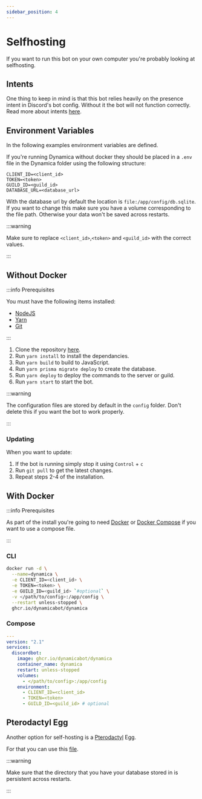 ```yaml
---
sidebar_position: 4
---
```


# Selfhosting

If you want to run this bot on your own computer you're probably looking at selfhosting.

## Intents

One thing to keep in mind is that this bot relies heavily on the presence intent in Discord's bot config. Without it the bot will not function correctly. Read more about intents [here](https://discord.com/developers/docs/topics/gateway#gateway-intents).

## Environment Variables

In the following examples environment variables are defined.

If you're running Dynamica without docker they should be placed in a `.env` file in the Dynamica folder using the following structure:

```env
CLIENT_ID=<client_id>
TOKEN=<token>
GUILD_ID=<guild_id>
DATABASE_URL=<database_url>
```

With the database url by default the location is `file:/app/config/db.sqlite`. If you want to change this make sure you have a volume corresponding to the file path. Otherwise your data won't be saved across restarts.

:::warning

Make sure to replace `<client_id>`,`<token>` and `<guild_id>` with the correct values.

:::

## Without Docker

:::info Prerequisites

You must have the following items installed:

- [NodeJS](https://nodejs.org)
- [Yarn](https://classic.yarnpkg.com/lang/en/docs/install/)
- [Git](https://git-scm.com/)

:::

1. Clone the repository [here](https://github.com/dynamicabot/Dynamica).
2. Run `yarn install` to install the dependancies.
3. Run `yarn build` to build to JavaScript.
4. Run `yarn prisma migrate deploy` to create the database.
5. Run `yarn deploy` to deploy the commands to the server or guild.
6. Run `yarn start` to start the bot.

:::warning

The configuration files are stored by default in the `config` folder. Don't delete this if you want the bot to work properly.

:::

### Updating

When you want to update:

1. If the bot is running simply stop it using `Control` + `c`
2. Run `git pull` to get the latest changes.
3. Repeat steps 2-4 of the installation.

## With Docker

:::info Prerequisites

As part of the install you're going to need [Docker](https://docs.docker.com/engine/install/) or [Docker Compose](https://docs.docker.com/compose/install/) if you want to use a compose file.

:::

### CLI

```bash
docker run -d \
  --name=dynamica \
  -e CLIENT_ID=<client_id> \
  -e TOKEN=<token> \
  -e GUILD_ID=<guild_id> `#optional` \
  -v </path/to/config>:/app/config \
  --restart unless-stopped \
  ghcr.io/dynamicabot/dynamica
```

### Compose

```yml title="docker-compose.yaml"
---
version: "2.1"
services:
  discordbot:
    image: ghcr.io/dynamicabot/dynamica
    container_name: dynamica
    restart: unless-stopped
    volumes:
      - </path/to/config>:/app/config
    environment:
      - CLIENT_ID=<client_id>
      - TOKEN=<token>
      - GUILD_ID=<guild_id> # optional
```

## Pterodactyl Egg

Another option for self-hosting is a [Pterodactyl](https://pterodactyl.io/) Egg.

For that you can use this [file](https://github.com/DynamicaBot/Dynamica/blob/master/egg-dynamica.json).

:::warning

Make sure that the directory that you have your database stored in is persistent across restarts.

:::
